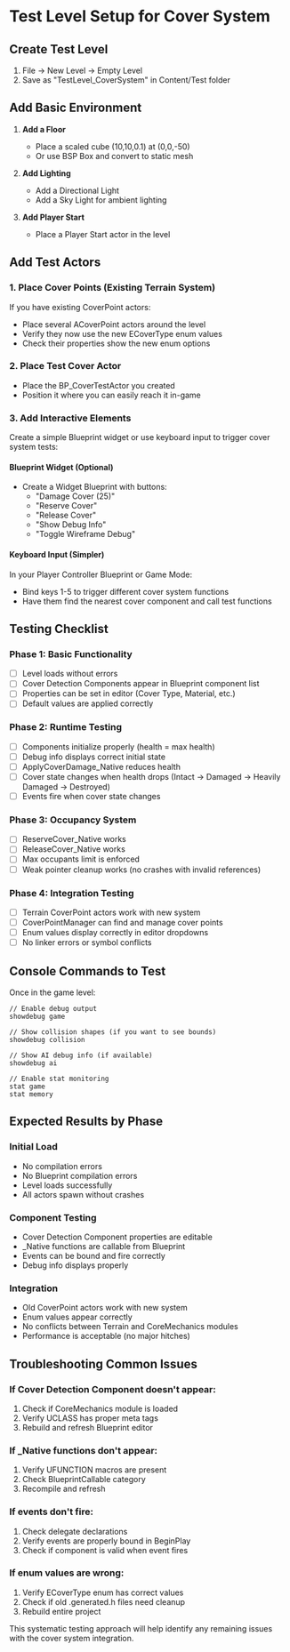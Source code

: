 # Test Level Setup for Cover System

## Create Test Level
1. File → New Level → Empty Level
2. Save as "TestLevel_CoverSystem" in Content/Test folder

## Add Basic Environment
1. **Add a Floor**
   - Place a scaled cube (10,10,0.1) at (0,0,-50)
   - Or use BSP Box and convert to static mesh

2. **Add Lighting**
   - Add a Directional Light 
   - Add a Sky Light for ambient lighting

3. **Add Player Start**
   - Place a Player Start actor in the level

## Add Test Actors

### 1. Place Cover Points (Existing Terrain System)
If you have existing CoverPoint actors:
- Place several ACoverPoint actors around the level
- Verify they now use the new ECoverType enum values
- Check their properties show the new enum options

### 2. Place Test Cover Actor
- Place the BP_CoverTestActor you created
- Position it where you can easily reach it in-game

### 3. Add Interactive Elements
Create a simple Blueprint widget or use keyboard input to trigger cover system tests:

#### Blueprint Widget (Optional)
- Create a Widget Blueprint with buttons:
  - "Damage Cover (25)"
  - "Reserve Cover"  
  - "Release Cover"
  - "Show Debug Info"
  - "Toggle Wireframe Debug"

#### Keyboard Input (Simpler)
In your Player Controller Blueprint or Game Mode:
- Bind keys 1-5 to trigger different cover system functions
- Have them find the nearest cover component and call test functions

## Testing Checklist

### Phase 1: Basic Functionality
- [ ] Level loads without errors
- [ ] Cover Detection Components appear in Blueprint component list
- [ ] Properties can be set in editor (Cover Type, Material, etc.)
- [ ] Default values are applied correctly

### Phase 2: Runtime Testing  
- [ ] Components initialize properly (health = max health)
- [ ] Debug info displays correct initial state
- [ ] ApplyCoverDamage_Native reduces health
- [ ] Cover state changes when health drops (Intact → Damaged → Heavily Damaged → Destroyed)
- [ ] Events fire when cover state changes

### Phase 3: Occupancy System
- [ ] ReserveCover_Native works 
- [ ] ReleaseCover_Native works
- [ ] Max occupants limit is enforced
- [ ] Weak pointer cleanup works (no crashes with invalid references)

### Phase 4: Integration Testing
- [ ] Terrain CoverPoint actors work with new system
- [ ] CoverPointManager can find and manage cover points
- [ ] Enum values display correctly in editor dropdowns
- [ ] No linker errors or symbol conflicts

## Console Commands to Test

Once in the game level:
```
// Enable debug output
showdebug game

// Show collision shapes (if you want to see bounds)
showdebug collision

// Show AI debug info (if available)
showdebug ai

// Enable stat monitoring
stat game
stat memory
```

## Expected Results by Phase

### Initial Load
- No compilation errors
- No Blueprint compilation errors
- Level loads successfully
- All actors spawn without crashes

### Component Testing
- Cover Detection Component properties are editable
- _Native functions are callable from Blueprint
- Events can be bound and fire correctly
- Debug info displays properly

### Integration
- Old CoverPoint actors work with new system
- Enum values appear correctly
- No conflicts between Terrain and CoreMechanics modules
- Performance is acceptable (no major hitches)

## Troubleshooting Common Issues

### If Cover Detection Component doesn't appear:
1. Check if CoreMechanics module is loaded
2. Verify UCLASS has proper meta tags
3. Rebuild and refresh Blueprint editor

### If _Native functions don't appear:
1. Verify UFUNCTION macros are present
2. Check BlueprintCallable category
3. Recompile and refresh

### If events don't fire:
1. Check delegate declarations
2. Verify events are properly bound in BeginPlay
3. Check if component is valid when event fires

### If enum values are wrong:
1. Verify ECoverType enum has correct values
2. Check if old .generated.h files need cleanup
3. Rebuild entire project

This systematic testing approach will help identify any remaining issues with the cover system integration.
